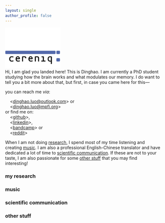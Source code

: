 ```yaml
---
layout: single
author_profile: false
---
```

<div style="text-align:left;">
  <img src="assets/images/cereniq.png" alt="cereniq:" style="width: 180px;">
</div>
Hi, I am glad you landed here! This is Dinghao. I am currently a PhD student studying how the brain works and what modulates our memory. I do want to tell you a bit more about that, but first, in case you came here for this—

you can reach me *via*:<br>
<!-- TIL: you can actually just add 2 spaces... but I prefer to explicitly declare line breaks! 8 Oct 2024 -->
<!-- also, used alt+0+1+6+0 to insert hard-spaces, or OPTION+SPACE on a Mac -->
    <[dinghao.luo@outlook.com](mailto:dinghao.luo@outlook.com)> or<br>
    <[dinghao.luo@mpfi.org](mailto:dinghao.luo@mpfi.org)><br>
or find me on:<br>
    <[github](https://github.com/dinghaoluo)>,<br>
    <[linkedin](https://www.linkedin.com/in/dinghaoluo/)>,<br>
    <[bandcamp](https://amoxitoxin.bandcamp.com/)> or <br>
    <[reddit](https://www.reddit.com/user/amoxdl24/)>

When I am not doing [research](#my-research), I spend most of my time listening and creating [music](#music). I am also a professional English-Chinese translator and have dedicated a lot of time to [scientific communication](#scientific-communication). If these are not to your taste, I am also passionate for some [other stuff](#other-stuff) that you may find interesting!
<br>

### my research 


### music 


### scientific communication


### other stuff